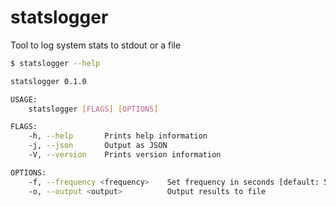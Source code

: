 # statslogger

Tool to log system stats to stdout or a file

```sh
$ statslogger --help

statslogger 0.1.0

USAGE:
    statslogger [FLAGS] [OPTIONS]

FLAGS:
    -h, --help       Prints help information
    -j, --json       Output as JSON
    -V, --version    Prints version information

OPTIONS:
    -f, --frequency <frequency>    Set frequency in seconds [default: 5]
    -o, --output <output>          Output results to file
```
